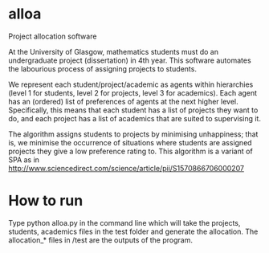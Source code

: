 # alloa
Project allocation software

At the University of Glasgow, mathematics students must do an undergraduate project (dissertation) in 4th year.
This software automates the labourious process of assigning projects to students.

We represent each student/project/academic as agents within hierarchies (level 1 for students, level 2 for projects,
level 3 for academics). Each agent has an (ordered) list of preferences of agents at the next higher level.
Specifically, this means that each student has a list of projects they want to do, and each project has a list of
academics that are suited to supervising it.

The algorithm assigns students to projects by minimising unhappiness; that is, we minimise the occurrence of situations
where students are assigned projects they give a low preference rating to. This algorithm is a variant of SPA as in
http://www.sciencedirect.com/science/article/pii/S1570866706000207

# How to run
Type python alloa.py in the command line which will take the projects, students, academics files in the test folder
and generate the allocation. The allocation_* files in /test are the outputs of the program.